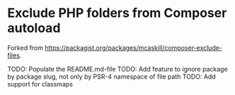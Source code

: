 # Exclude PHP folders from Composer autoload

Forked from https://packagist.org/packages/mcaskill/composer-exclude-files.

TODO: Populate the README.md-file
TODO: Add feature to ignore package by package slug, not only by PSR-4 namespace of file path
TODO: Add support for classmaps
